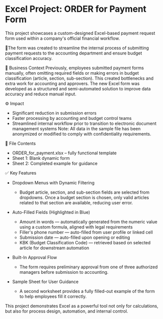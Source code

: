 # Excel Project: ORDER for Payment Form


This project showcases a custom-designed Excel-based payment request form used within a company's official financial workflow. 

🎯The form was created to streamline the internal process of submitting payment requests to the accounting department and ensure budget classification accuracy.


🧩 Business Context
Previously, employees submitted payment forms manually, often omitting required fields or making errors in budget classification (article, section, sub-section). This created bottlenecks and extra work for accounting and approvers. The new Excel form was developed as a structured and semi-automated solution to improve data accuracy and reduce manual input.


⚙️ Impact

-	Significant reduction in submission errors
-	Faster processing by accounting and budget control teams
-	Streamlined internal workflow prior to transition to electronic document management systems
Note: All data in the sample file has been anonymized or modified to comply with confidentiality requirements.  


📁 File Contents

-	ORDER_for_payment.xlsx – fully functional template
-	Sheet 1: Blank dynamic form
-	Sheet 2: Completed example for guidance



✅ Key Features

-	Dropdown Menus with Dynamic Filtering
    - Budget article, section, and sub-section fields are selected from dropdowns. Once a budget section is chosen, only valid articles related to that section are available, reducing user error.

-	Auto-Filled Fields (Highlighted in Blue)
    - Amount in words — automatically generated from the numeric value using a custom formula, aligned with legal requirements
    - Filler's phone number — auto-filled from user profile or linked cell
    -	Submission date — auto-filled upon opening or editing
    -	KBK (Budget Classification Code) — retrieved based on selected article for downstream automation
-	Built-In Approval Flow
    - The form requires preliminary approval from one of three authorized managers before submission to accounting.
-	Sample Sheet for User Guidance
    - A second worksheet provides a fully filled-out example of the form to help employees fill it correctly.
 

This project demonstrates Excel as a powerful tool not only for calculations, but also for process design, automation, and internal control.
